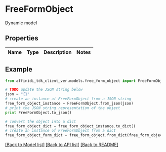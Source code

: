 # FreeFormObject

Dynamic model

## Properties

| Name | Type | Description | Notes |
| ---- | ---- | ----------- | ----- |

## Example

```python
from affinidi_tdk_client_ver.models.free_form_object import FreeFormObject

# TODO update the JSON string below
json = "{}"
# create an instance of FreeFormObject from a JSON string
free_form_object_instance = FreeFormObject.from_json(json)
# print the JSON string representation of the object
print FreeFormObject.to_json()

# convert the object into a dict
free_form_object_dict = free_form_object_instance.to_dict()
# create an instance of FreeFormObject from a dict
free_form_object_form_dict = free_form_object.from_dict(free_form_object_dict)
```

[[Back to Model list]](../README.md#documentation-for-models) [[Back to API list]](../README.md#documentation-for-api-endpoints) [[Back to README]](../README.md)
